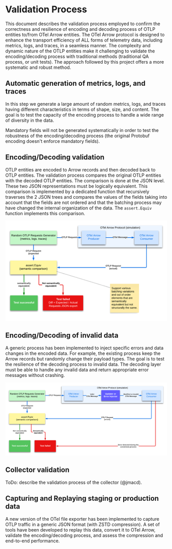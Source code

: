 # Validation Process

This document describes the validation process employed to confirm the correctness
and resilience of encoding and decoding process of OTLP entities to/from OTel Arrow
entities. The OTel Arrow protocol is designed to enhance the transport efficiency 
of ALL forms of telemetry data, including metrics, logs, and traces, in a seamless 
manner. The complexity and dynamic nature of the OTLP entities make it challenging
to validate the encoding/decoding process with traditional methods (traditional 
QA process, or unit tests). The approach followed by this project offers a more 
systematic and robust method.

## Automatic generation of metrics, logs, and traces

In this step we generate a large amount of random metrics, logs, and traces having 
different characteristics in terms of shape, size, and content. The goal is to
test the capacity of the encoding process to handle a wide range of diversity in
the data.

Mandatory fields will not be generated systematically in order to test the
robustness of the encoding/decoding process (the original Protobuf encoding 
doesn't enforce mandatory fields).

## Encoding/Decoding validation

OTLP entities are encoded to Arrow records and then decoded back to OTLP
entities. The validation process compares the original OTLP entities with the
decoded OTLP entities. The comparison is done at the JSON level. These two JSON 
representations must be logically equivalent. This comparison is implemented by
a dedicated function that recursively traverses the 2 JSON trees and compares
the values of the fields taking into account that the fields are not ordered
and that the batching process may have changed the internal organization of the
data. The `assert.Equiv` function implements this comparison. 

![General validation process](./img/OTEL%20-%20validation%20process.png)

## Encoding/Decoding of invalid data  

A generic process has been implemented to inject specific errors and data changes
in the encoded data. For example, the existing process keep the Arrow records
but randomly change their payload types. The goal is to test the resilience of
the decoding process to invalid data. The decoding layer must be able to handle
any invalid data and return appropriate error messages without crashing.

![Decoding of invalid data](./img/OTEL%20-%20Chaos%20Engineering.png)

## Collector validation

ToDo: describe the validation process of the collector (@jmacd).

## Capturing and Replaying staging or production data

A new version of the OTel file exporter has been implemented to capture OTLP
traffic in a generic JSON format (with ZSTD compression). A set of tools have
been developed to replay this data, convert it to OTel Arrow, validate the
encoding/decoding process, and assess the compression and end-to-end performance.